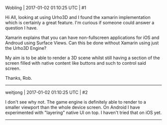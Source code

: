 Wobling | 2017-01-02 01:10:25 UTC | #1

Hi All, looking at using Urho3D and I found the xamarin implementation which is certainly a great feature.
I'm curious if someone could answer a question I have.

Xamarin explains that you can have non-fullscreen applications for iOS and Androud using Surface Views.
Can this be done without Xamarin using just the Urho3D Engine?

My aim is to be able to render a 3D scene whilst still having a section of the screen filled with native content like buttons and such to control said screen.

Thanks,
Rob.

-------------------------

weitjong | 2017-01-02 01:10:25 UTC | #2

I don't see why not. The game engine is definitely able to render to a smaller viewport than the whole device screen. On Android I have experimented with "layering" native UI on top. I haven't tried that on iOS yet.

-------------------------

